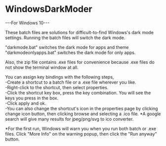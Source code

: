# WindowsDarkModer
---For Windows 10---

These batch files are solutions for difficult-to-find Windows's dark mode settings. Running the batch files will switch the dark mode.

"darkmode.bat" switches the dark mode for apps and theme  
"darkmodeonlyapps.bat" switches the dark mode for only apps.

Also, the zip file contains .exe files for convenience because .exe files do not show the terminal window at all.

You can assign key bindings with the following steps,  
-Create a shortcut to a batch file or a .exe file wherever you like.  
-Right-click to the shortcut, then select properties.  
-Click the shortcut key box, press the key combination. You will see the keys you press in the box.  
-Click apply and ok.  
-You can also change the shortcut's icon in the properties page by clicking change icon button, then clicking browse and selecting a .ico file. *A google search will give many results for jpeg/png/svg to ico converter.

*For the first run, Windows will warn you when you run both batch or .exe files. Click "More Info" on the warning popup, then click the "Run anyway" button.
